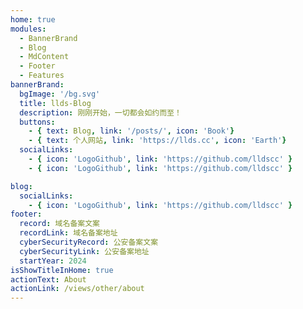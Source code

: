 ```yaml
---
home: true
modules:
  - BannerBrand
  - Blog
  - MdContent
  - Footer
  - Features
bannerBrand:
  bgImage: '/bg.svg'
  title: llds-Blog
  description: 刚刚开始，一切都会如约而至！
  buttons:
    - { text: Blog, link: '/posts/', icon: 'Book'}
    - { text: 个人网站, link: 'https://llds.cc', icon: 'Earth'}
  socialLinks:
    - { icon: 'LogoGithub', link: 'https://github.com/lldscc' }
    - { icon: 'LogoGithub', link: 'https://github.com/lldscc' }

blog:
  socialLinks:
    - { icon: 'LogoGithub', link: 'https://github.com/lldscc' }
footer:
  record: 域名备案文案
  recordLink: 域名备案地址
  cyberSecurityRecord: 公安备案文案
  cyberSecurityLink: 公安备案地址
  startYear: 2024
isShowTitleInHome: true
actionText: About
actionLink: /views/other/about
---
```




